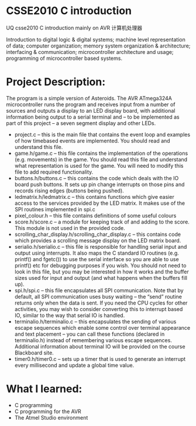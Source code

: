 # CSSE2010 C introduction
UQ csse2010 C introduction mainly on AVR 计算机处理器

Introduction to digital logic & digital systems; machine level representation of data; computer organization; memory system organization & architecture; interfacing & communication; microcontroller architecture and usage; programming of microcontroller based systems.

# Project Description:
The program is a simple version of Asteroids. The AVR ATmega324A microcontroller runs the program and receives input from a number of sources and outputs a display to an LED display board, with additional information being output to a serial terminal and – to be implemented as part of this project – a seven segment display and other LEDs.
- project.c – this is the main file that contains the event loop and examples of how timebased events are implemented. You should read and understand this file.
- game.h/game.c – this file contains the implementation of the operations (e.g. movements) in the game. You should read this file and understand what representation is used for the game. You will need to modify this file to add required functionality.
- buttons.h/buttons.c – this contains the code which deals with the IO board push buttons. It sets up pin change interrupts on those pins and records rising edges (buttons being pushed).
- ledmatrix.h/ledmatrix.c – this contains functions which give easier access to the services provided by the LED matrix. It makes use of the SPI routines implemented in spi.c
- pixel_colour.h – this file contains definitions of some useful colours
- score.h/score.c – a module for keeping track of and adding to the score. This module is not used in the provided code.
- scrolling_char_display.h/scrolling_char_display.c – this contains code which provides a scrolling message display on the LED matrix board.
- serialio.h/serialio.c – this file is responsible for handling serial input and output using interrupts. It also maps the C standard IO routines (e.g. printf() and fgetc()) to use the serial interface so you are able to use printf() etc for debugging purposes if you wish. You should not need to look in this file, but you may be interested in how it works and the buffer sizes used for input and output (and what happens when the buffers fill up).
- spi.h/spi.c – this file encapsulates all SPI communication. Note that by default, all SPI communication uses busy waiting – the “send” routine returns only when the data is sent. If you need the CPU cycles for other activities, you may wish to consider converting this to interrupt based IO, similar to the way that serial IO is handled.
- terminalio.h/terminalio.c – this encapsulates the sending of various escape sequences which enable some control over terminal appearance and text placement – you can call these functions (declared in terminalio.h) instead of remembering various escape sequences. Additional information about terminal IO will be provided on the course Blackboard site.
- timer0.h/timer0.c – sets up a timer that is used to generate an interrupt every millisecond and update a global time value.

# What I learned:
- C programming
- C programming for the AVR
- The Atmel Studio environment
